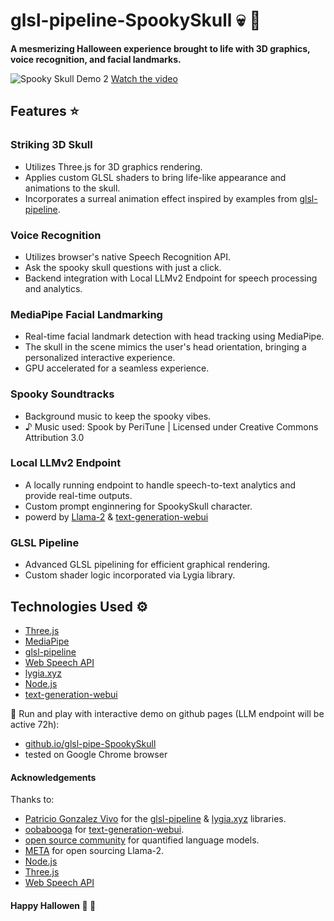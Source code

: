 # glsl-pipeline-SpookySkull 💀 🎃
**A mesmerizing Halloween experience brought to life with 3D graphics, voice recognition, and facial landmarks.**

![Spooky Skull Demo 2](output2.gif)
[Watch the video](https://drive.google.com/file/d/1gV0pnI1ukSJzpyJ7PxZScj2ur26YBPNL/view?usp=drive_link)

## Features ⭐️

### Striking 3D Skull
- Utilizes Three.js for 3D graphics rendering.
- Applies custom GLSL shaders to bring life-like appearance and animations to the skull.
- Incorporates a surreal animation effect inspired by examples from [glsl-pipeline](http://github.com/patriciogonzalezvivo/glsl-pipeline).

### Voice Recognition
- Utilizes browser's native Speech Recognition API.
- Ask the spooky skull questions with just a click.
- Backend integration with Local LLMv2 Endpoint for speech processing and analytics.

### MediaPipe Facial Landmarking
- Real-time facial landmark detection with head tracking using MediaPipe.
- The skull in the scene mimics the user's head orientation, bringing a personalized interactive experience.
- GPU accelerated for a seamless experience.

### Spooky Soundtracks
- Background music to keep the spooky vibes. 
- ♪ Music used: Spook by PeriTune | Licensed under Creative Commons Attribution 3.0

### Local LLMv2 Endpoint
- A locally running endpoint to handle speech-to-text analytics and provide real-time outputs.
- Custom prompt enginnering for SpookySkull character. 
- powerd by [Llama-2](https://huggingface.co/TheBloke/Llama-2-7b-Chat-GGUF) & [text-generation-webui](https://github.com/oobabooga/text-generation-webui)

### GLSL Pipeline
- Advanced GLSL pipelining for efficient graphical rendering.
- Custom shader logic incorporated via Lygia library.  

## Technologies Used :gear:
- [Three.js](https://threejs.org/)
- [MediaPipe](https://github.com/google/mediapipe)
- [glsl-pipeline](http://github.com/patriciogonzalezvivo/glsl-pipeline)
- [Web Speech API](https://developer.mozilla.org/en-US/docs/Web/API/Web_Speech_API)
- [lygia.xyz](https://github.com/patriciogonzalezvivo/lygia)
- [Node.js](https://nodejs.org/)
- [text-generation-webui](https://github.com/oobabooga/text-generation-webui)

🚀 Run and play with interactive demo on github pages (LLM endpoint will be active 72h): 
- [github.io/glsl-pipe-SpookySkull](https://furmanlukasz.github.io/glsl-pipe-SpookySkull/)
- tested on Google Chrome browser

#### Acknowledgements
Thanks to:
- [Patricio Gonzalez Vivo](https://github.com/patriciogonzalezvivo) for the [glsl-pipeline](http://github.com/patriciogonzalezvivo/glsl-pipeline) & [lygia.xyz](https://github.com/patriciogonzalezvivo/lygia) libraries.
- [oobabooga](https://github.com/oobabooga) for [text-generation-webui](https://github.com/oobabooga/text-generation-webui).
- [open source community](https://huggingface.co/TheBloke/Llama-2-7b-Chat-GGUF) for quantified language models.
- [META](https://ai.meta.com/llama/) for open sourcing Llama-2.
- [Node.js](https://nodejs.org/)
- [Three.js](https://threejs.org/)
- [Web Speech API](https://developer.mozilla.org/en-US/docs/Web/API/Web_Speech_API)


#### Happy Hallowen 🎃 👻
